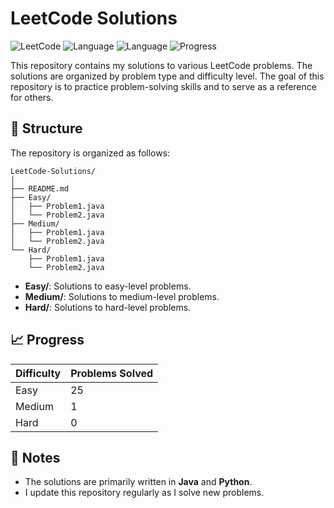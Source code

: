 
# LeetCode Solutions

![LeetCode](https://img.shields.io/badge/LeetCode-Solutions-orange) ![Language](https://img.shields.io/badge/Language-Java-blue) 
![Language](https://img.shields.io/badge/Language-Python-green)
![Progress](https://img.shields.io/badge/Progress-1%25-brightgreen)

This repository contains my solutions to various LeetCode problems. The solutions are organized by problem type and difficulty level. The goal of this repository is to practice problem-solving skills and to serve as a reference for others.

## 📂 Structure

The repository is organized as follows:

```
LeetCode-Solutions/
│
├── README.md
├── Easy/
│   ├── Problem1.java
│   └── Problem2.java
├── Medium/
│   ├── Problem1.java
│   └── Problem2.java
└── Hard/
    ├── Problem1.java
    └── Problem2.java
```

- **Easy/**: Solutions to easy-level problems.
- **Medium/**: Solutions to medium-level problems.
- **Hard/**: Solutions to hard-level problems.

## 📈 Progress

| Difficulty | Problems Solved |
|------------|----------------|
| Easy       | 25              |
| Medium     | 1              |
| Hard       | 0              |

## 📝 Notes

- The solutions are primarily written in **Java** and **Python**.
- I update this repository regularly as I solve new problems.
